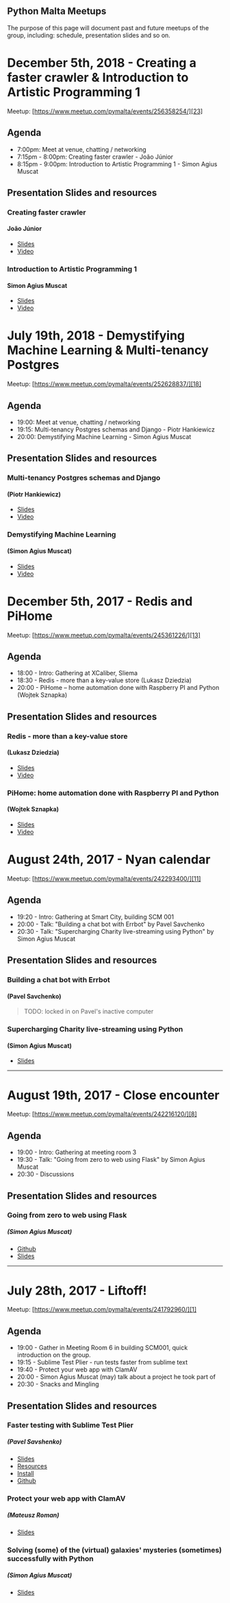 ## Python Malta Meetups

The purpose of this page will document past and future meetups of the group, including: schedule, presentation slides and so on.

# December 5th, 2018 - 	Creating a faster crawler & Introduction to Artistic Programming 1

Meetup: [https://www.meetup.com/pymalta/events/256358254/][23]

## Agenda

- 7:00pm: Meet at venue, chatting / networking
- 7:15pm - 8:00pm: Creating faster crawler - João Júnior
- 8:15pm - 9:00pm: Introduction to Artistic Programming 1 - Simon Agius Muscat

## Presentation Slides and resources

### Creating faster crawler

#### João Júnior

- [Slides][24]
- [Video][25]

### Introduction to Artistic Programming 1

#### Simon Agius Muscat

- [Slides][26]
- [Video][27]

# July 19th, 2018 - Demystifying Machine Learning & Multi-tenancy Postgres

Meetup: [https://www.meetup.com/pymalta/events/252628837/][18]

## Agenda

- 19:00: Meet at venue, chatting / networking
- 19:15: Multi-tenancy Postgres schemas and Django - Piotr Hankiewicz
- 20:00: Demystifying Machine Learning - Simon Agius Muscat

## Presentation Slides and resources

### Multi-tenancy Postgres schemas and Django

#### (Piotr Hankiewicz)

- [Slides][19]
- [Video][20]

### Demystifying Machine Learning

#### (Simon Agius Muscat)

- [Slides][21]
- [Video][22]

# December 5th, 2017 - Redis and PiHome

Meetup: [https://www.meetup.com/pymalta/events/245361226/][13]

## Agenda

- 18:00 - Intro: Gathering at XCaliber, Sliema
- 18:30 - Redis - more than a key-value store (Lukasz Dziedzia)
- 20:00 - PiHome – home automation done with Raspberry PI and Python (Wojtek Sznapka)

## Presentation Slides and resources

### Redis - more than a key-value store

#### (Lukasz Dziedzia)

- [Slides][14]
- [Video][15]

### PiHome: home automation done with Raspberry PI and Python

#### (Wojtek Sznapka)

- [Slides][16]
- [Video][17]

# August 24th, 2017 - Nyan calendar

Meetup: [https://www.meetup.com/pymalta/events/242293400/][11]

## Agenda

- 19:20 - Intro: Gathering at Smart City, building SCM 001
- 20:00 - Talk: "Building a chat bot with Errbot" by Pavel Savchenko
- 20:30 - Talk: "Supercharging Charity live-streaming using Python" by Simon Agius Muscat

## Presentation Slides and resources

### Building a chat bot with Errbot

#### (Pavel Savchenko)

> TODO: locked in on Pavel's inactive computer

### Supercharging Charity live-streaming using Python

#### (Simon Agius Muscat)

- [Slides][12]

---

# August 19th, 2017 - Close encounter

Meetup: [https://www.meetup.com/pymalta/events/242216120/][8]

## Agenda

- 19:00 - Intro: Gathering at meeting room 3
- 19:30 - Talk: "Going from zero to web using Flask" by Simon Agius Muscat
- 20:30 - Discussions

## Presentation Slides and resources

### Going from zero to web using Flask

##### (Simon Agius Muscat)

- [Github][9]
- [Slides][10]

---

# July 28th, 2017 - Liftoff!

Meetup: [https://www.meetup.com/pymalta/events/241792960/][1]

## Agenda

- 19:00 - Gather in Meeting Room 6 in building SCM001, quick introduction on the group.
- 19:15 - Sublime Test Plier - run tests faster from sublime text
- 19:40 - Protect your web app with ClamAV
- 20:00 - Simon Agius Muscat (may) talk about a project he took part of
- 20:30 - Snacks and Mingling

## Presentation Slides and resources

### Faster testing with Sublime Test Plier

##### (Pavel Savshenko)

- [Slides][2]
- [Resources][3]
- [Install][4]
- [Github][5]

### Protect your web app with ClamAV

##### (Mateusz Roman)

- [Slides][6]

### Solving (some) of the (virtual) galaxies' mysteries (sometimes) successfully with Python

##### (Simon Agius Muscat)

- [Slides][7]


[1]: https://www.meetup.com/pymalta/events/241792960/
[2]: meetups/2017-07-27/test_plier_presentation.pdf
[3]: meetups/2017-07-27/test_plier_resources.zip
[4]: https://packagecontrol.io/packages/Test%20Plier
[5]: https://github.com/asfaltboy/SublimeTestPlier
[6]: meetups/2017-07-27/Protect%20your%20web%20app%20with%20ClamAV%20-%20opensource%20AV.pdf
[7]: meetups/2017-07-27/galaxies_mysteries.pdf

[8]: https://www.meetup.com/pymalta/events/242216120/
[9]: https://github.com/purrcat259/zero-to-web-flask-talk
[10]: https://github.com/purrcat259/zero-to-web-flask-talk/blob/master/Zero%20to%20Web.pdf
[11]: https://www.meetup.com/pymalta/events/242293400/
[12]: meetups/2017-08-24/supercharing-charity-livestreaming.pdf

[13]: https://www.meetup.com/pymalta/events/245361226/
[14]: meetups/2017-12-05/redis_more_than_a_kvstore_pymalta.pdf
[15]: https://www.youtube.com/watch?v=AUi03c7ElGk
[16]: meetups/2017-12-05/pihome–home_automation_raspberry_pymalta.pdf
[17]: https://www.youtube.com/watch?v=FpNuEnlVzK8

[18]: https://www.meetup.com/pymalta/events/252628837/
[19]: meetups/2018-07-19/piotr_hankiewicz_multi_tenancy.html
[20]: https://youtu.be/NWBiWJMwAFY
[21]: meetups/2018-07-19/demystifying_machine_learning_-_pymalta.pdf
[22]: https://youtu.be/5e2Pw6tx_PE

[23]: https://www.meetup.com/pymalta/events/256358254/
[24]: http://joaojunior.org/presentations/creating-a-faster-crawler/
[25]: https://youtu.be/6g1bRjQwz-k
[26]: meetups/2018-12-05/introduction_to_artistic_programming_1.pdf
[27]: https://youtu.be/OtUq7RAIQUU